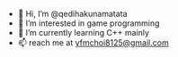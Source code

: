 - 👋 Hi, I’m @qedihakunamatata
- 👀 I’m interested in game programming
- 🌱 I’m currently learning C++ mainly
- 📫 reach me at yfmchoi8125@gmail.com

<!---
qedihakunamatata/qedihakunamatata is a ✨ special ✨ repository because its `README.md` (this file) appears on your GitHub profile.
You can click the Preview link to take a look at your changes.
--->
